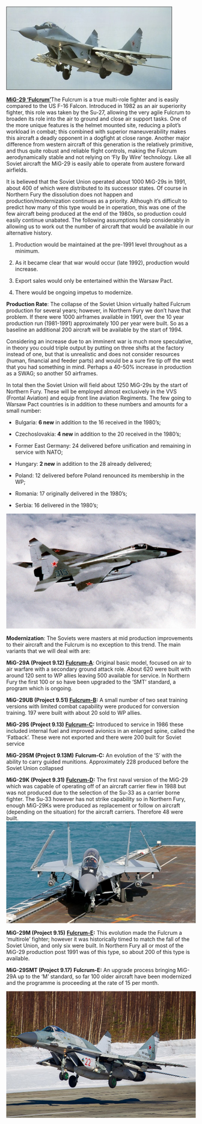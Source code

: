 ![](/assets/images/warsaw/su/airforce/mig29/image1.jpeg)

[**MiG-29
‘Fulcrum’**](https://globalnews.ca/news/3396769/canadian-fighter-jets-russian-bombers/)The
Fulcrum is a true multi-role fighter and is easily compared to the US
F-16 Falcon. Introduced in 1982 as an air superiority fighter, this role
was taken by the Su-27, allowing the very agile Fulcrum to broaden its
role into the air to ground and close air support tasks. One of the more
unique features is the helmet mounted site, reducing a pilot’s workload
in combat; this combined with superior maneuverability makes this
aircraft a deadly opponent in a dogfight at close range. Another major
difference from western aircraft of this generation is the relatively
primitive, and thus quite robust and reliable flight controls, making
the Fulcrum aerodynamically stable and not relying on ‘Fly By Wire’
technology. Like all Soviet aircraft the MiG-29 is easily able to
operate from austere forward airfields.

It is believed that the Soviet Union operated about 1000 MiG-29s in
1991, about 400 of which were distributed to its successor states. Of
course in Northern Fury the dissolution does not happen and
production/modernization continues as a priority. Although it’s
difficult to predict how many of this type would be in operation, this
was one of the few aircraft being produced at the end of the 1980s, so
production could easily continue unabated. The following assumptions
help considerably in allowing us to work out the number of aircraft that
would be available in our alternative history.

1.  Production would be maintained at the pre-1991 level throughout as a
    minimum.

2.  As it became clear that war would occur (late 1992), production
    would increase.

3.  Export sales would only be entertained within the Warsaw Pact.

4.  There would be ongoing impetus to modernize.

**Production Rate**: The collapse of the Soviet Union virtually halted
Fulcrum production for several years; however, in Northern Fury we don’t
have that problem. If there were 1000 airframes available in 1991, over
the 10 year production run (1981-1991) approximately 100 per year were
built. So as a baseline an additional 200 aircraft will be available by
the start of 1994.

Considering an increase due to an imminent war is much more speculative,
in theory you could triple output by putting on three shifts at the
factory instead of one, but that is unrealistic and does not consider
resources (human, financial and feeder parts) and would be a sure fire
tip off the west that you had something in mind. Perhaps a 40-50%
increase in production as a SWAG; so another 50 airframes.

In total then the Soviet Union will field about 1250 MiG-29s by the
start of Northern Fury. These will be employed almost exclusively in the
VVS (Frontal Aviation) and equip front line aviation Regiments. The few
going to Warsaw Pact countries is in addition to these numbers and
amounts for a small number:

  - Bulgaria: **6 new** in addition to the 16 received in the 1980’s;

  - Czechoslovakia: **4 new** in addition to the 20 received in the
    1980’s;

  - Former East Germany: 24 delivered before unification and remaining
    in service with NATO;

  - Hungary: **2 new** in addition to the 28 already delivered;

  - Poland: 12 delivered before Poland renounced its membership in the
    WP;

  - Romania: 17 originally delivered in the 1980’s;

  - Serbia: 16 delivered in the 1980’s;

![](/assets/images/warsaw/su/airforce/mig29/image2.jpg)

**Modernization**: The Soviets were masters at mid production
improvements to their aircraft and the Fulcrum is no exception to this
trend. The main variants that we will deal with are:

**MiG-29A (Project 9.12)
[Fulcrum-A](https://sirviper.com/index.php?page=fighters/mig-29/mig-29a)**:
Original basic model, focused on air to air warfare with a secondary
ground attack role. About 620 were built with around 120 sent to WP
allies leaving 500 available for service. In Northern Fury the first 100
or so have been upgraded to the ‘SMT’ standard, a program which is
ongoing.

**MiG-29UB (Project 9.51)
[Fulcrum-B](https://sirviper.com/index.php?page=fighters/mig-29/mig-29b):**
A small number of two seat training versions with limited combat
capability were produced for conversion training. 197 were built with
about 20 sold to WP allies.

**MiG-29S (Project 9.13)**
**[Fulcrum-C](https://sirviper.com/index.php?page=fighters/mig-29/mig-29s):**
Introduced to service in 1986 these included internal fuel and improved
avionics in an enlarged spine, called the ‘Fatback’. These were not
exported and there were 200 built for Soviet service

**MiG-29SM (Project 9.13M)** **Fulcrum-C:** An evolution of the ‘S’ with
the ability to carry guided munitions. Approximately 228 produced before
the Soviet Union collapsed

**MiG-29K (Project 9.31)**
**[Fulcrum-D](https://en.wikipedia.org/wiki/Mikoyan_MiG-29K):** The
first naval version of the MiG-29 which was capable of operating off of
an aircraft carrier flew in 1988 but was not produced due to the
selection of the Su-33 as a carrier borne fighter. The Su-33 however has
not strike capability so in Northern Fury, enough MiG-29Ks were produced
as replacement or follow on aircraft (depending on the situation) for
the aircraft carriers. Therefore 48 were built.
![](/assets/images/warsaw/su/airforce/mig29/image3.jpg)

**MiG-29M (Project 9.15)**
**[Fulcrum-E](http://www.airvectors.net/avmig29.html#m2):** This
evolution made the Fulcrum a ‘multirole’ fighter; however it was
historically timed to match the fall of the Soviet Union, and only six
were built. In Northern Fury all or most of the MiG-29 production post
1991 was of this type, so about 200 of this type is available.

**MiG-29SMT (Project 9.17)** **Fulcrum-E:** An upgrade process bringing
MiG-29A up to the ‘M’ standard, so far 100 older aircraft have been
modernized and the programme is proceeding at the rate of 15 per month.

![](/assets/images/warsaw/su/airforce/mig29/image4.jpg)
